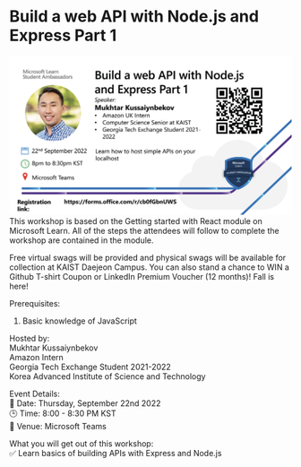 # Build a web API with Node.js and Express Part 1
![Event Poster](https://github.com/mukhtarkussaiynbekov/express_tutorial/blob/main/flyer.png)
This workshop is based on the Getting started with React module on Microsoft Learn. All of the steps the attendees will follow to complete the workshop are contained in the module.

Free virtual swags will be provided and physical swags will be available for collection at KAIST Daejeon Campus. You can also stand a chance to WIN a Github T-shirt Coupon or LinkedIn Premium Voucher (12 months)! Fall is here!

Prerequisites:
1. Basic knowledge of JavaScript

Hosted by:  
Mukhtar Kussaiynbekov  
Amazon Intern  
Georgia Tech Exchange Student 2021-2022  
Korea Advanced Institute of Science and Technology

Event Details:  
📅 Date: Thursday, September 22nd 2022  
🕒 Time: 8:00 - 8:30 PM KST  
📍 Venue: Microsoft Teams
 
What you will get out of this workshop:  
✅ Learn basics of building APIs with Express and Node.js

